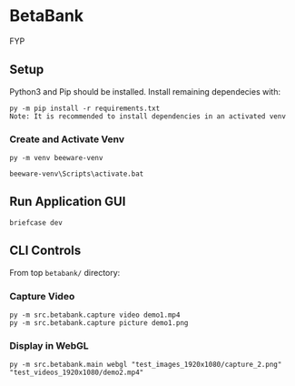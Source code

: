 # BetaBank
FYP

## Setup
Python3 and Pip should be installed. Install remaining dependecies with:
```
py -m pip install -r requirements.txt
Note: It is recommended to install dependencies in an activated venv
```

### Create and Activate Venv
```
py -m venv beeware-venv

beeware-venv\Scripts\activate.bat
```

## Run Application GUI
```
briefcase dev
```

## CLI Controls
From top `betabank/` directory:

### Capture Video
```
py -m src.betabank.capture video demo1.mp4
py -m src.betabank.capture picture demo1.png
```

### Display in WebGL
```
py -m src.betabank.main webgl "test_images_1920x1080/capture_2.png" "test_videos_1920x1080/demo2.mp4"
```